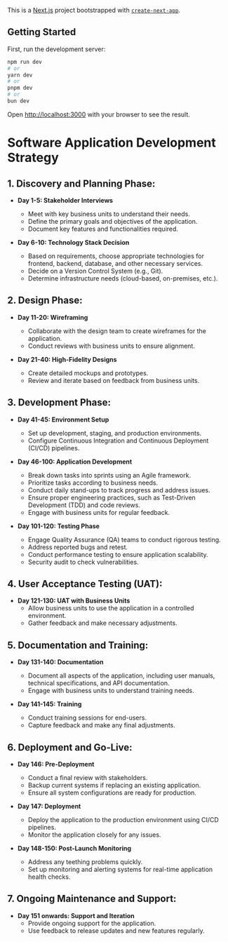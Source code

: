 This is a [Next.js](https://nextjs.org/) project bootstrapped with [`create-next-app`](https://github.com/vercel/next.js/tree/canary/packages/create-next-app).

## Getting Started

First, run the development server:

```bash
npm run dev
# or
yarn dev
# or
pnpm dev
# or
bun dev
```

Open [http://localhost:3000](http://localhost:3000) with your browser to see the result.

# Software Application Development Strategy

## 1. Discovery and Planning Phase:
- **Day 1-5: Stakeholder Interviews**
    * Meet with key business units to understand their needs.
    * Define the primary goals and objectives of the application.
    * Document key features and functionalities required.

- **Day 6-10: Technology Stack Decision**
    * Based on requirements, choose appropriate technologies for frontend, backend, database, and other necessary services.
    * Decide on a Version Control System (e.g., Git).
    * Determine infrastructure needs (cloud-based, on-premises, etc.).

## 2. Design Phase:
- **Day 11-20: Wireframing**
    * Collaborate with the design team to create wireframes for the application.
    * Conduct reviews with business units to ensure alignment.

- **Day 21-40: High-Fidelity Designs**
    * Create detailed mockups and prototypes.
    * Review and iterate based on feedback from business units.

## 3. Development Phase:
- **Day 41-45: Environment Setup**
    * Set up development, staging, and production environments.
    * Configure Continuous Integration and Continuous Deployment (CI/CD) pipelines.

- **Day 46-100: Application Development**
    * Break down tasks into sprints using an Agile framework.
    * Prioritize tasks according to business needs.
    * Conduct daily stand-ups to track progress and address issues.
    * Ensure proper engineering practices, such as Test-Driven Development (TDD) and code reviews.
    * Engage with business units for regular feedback.

- **Day 101-120: Testing Phase**
    * Engage Quality Assurance (QA) teams to conduct rigorous testing.
    * Address reported bugs and retest.
    * Conduct performance testing to ensure application scalability.
    * Security audit to check vulnerabilities.

## 4. User Acceptance Testing (UAT):
- **Day 121-130: UAT with Business Units**
    * Allow business units to use the application in a controlled environment.
    * Gather feedback and make necessary adjustments.

## 5. Documentation and Training:
- **Day 131-140: Documentation**
    * Document all aspects of the application, including user manuals, technical specifications, and API documentation.
    * Engage with business units to understand training needs.

- **Day 141-145: Training**
    * Conduct training sessions for end-users.
    * Capture feedback and make any final adjustments.

## 6. Deployment and Go-Live:
- **Day 146: Pre-Deployment**
    * Conduct a final review with stakeholders.
    * Backup current systems if replacing an existing application.
    * Ensure all system configurations are ready for production.

- **Day 147: Deployment**
    * Deploy the application to the production environment using CI/CD pipelines.
    * Monitor the application closely for any issues.

- **Day 148-150: Post-Launch Monitoring**
    * Address any teething problems quickly.
    * Set up monitoring and alerting systems for real-time application health checks.

## 7. Ongoing Maintenance and Support:
- **Day 151 onwards: Support and Iteration**
    * Provide ongoing support for the application.
    * Use feedback to release updates and new features regularly.




